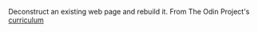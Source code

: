 Deconstruct an existing web page and rebuild it.
From The Odin Project's [curriculum](http://www.theodinproject.com/web-development-101/html-css)